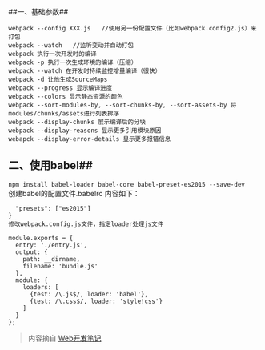 <!--
author: 小莫
date: 2016-05-18
title: webpack相关命令参数
tags: webpack
category: webpack
status: publish
summary: 使用webpack的同学，你真的熟练应用webpack么？
-->

##一、基础参数##

```
webpack --config XXX.js   //使用另一份配置文件（比如webpack.config2.js）来打包
webpack --watch   //监听变动并自动打包
webpack 执行一次开发时的编译
webpack -p 执行一次生成环境的编译（压缩）
webpack --watch 在开发时持续监控增量编译（很快）
webpack -d 让他生成SourceMaps
webpack --progress 显示编译进度
webpack --colors 显示静态资源的颜色
webpack --sort-modules-by, --sort-chunks-by, --sort-assets-by 将modules/chunks/assets进行列表排序
webpack --display-chunks 展示编译后的分块
webpack --display-reasons 显示更多引用模块原因
webapck --display-error-details 显示更多报错信息
```

## 二、使用babel##  
`npm install babel-loader babel-core babel-preset-es2015 --save-dev`   
创建babel的配置文件.babelrc 内容如下：

```{
  "presets": ["es2015"]
}
修改webpack.config.js文件，指定loader处理js文件

module.exports = {
  entry: './entry.js',
  output: {
    path: __dirname,     
    filename: 'bundle.js'
  },
  module: {     
    loaders: [
      {test: /\.js$/, loader: 'babel'},
      {test: /\.css$/, loader: 'style!css'}
    ]
  }
};
```

>内容摘自 [Web开发笔记](https://www.magentonotes.com/)
